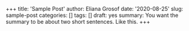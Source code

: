 +++
title: 'Sample Post'
author: Eliana Grosof
date: '2020-08-25'
slug: sample-post
categories: []
tags: []
draft: yes
summary: You want the summary to be about two short sentences. Like this.
+++

